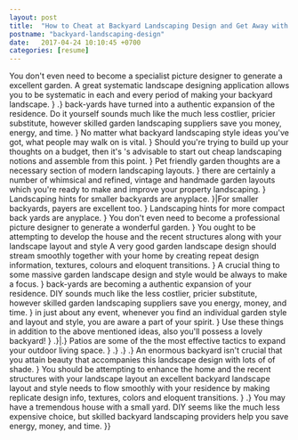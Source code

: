```yaml
---
layout: post
title:  "How to Cheat at Backyard Landscaping Design and Get Away with It"
postname: "backyard-landscaping-design"
date:   2017-04-24 10:10:45 +0700
categories: [resume]
---
```

You don't even need to become a specialist picture designer to generate a excellent garden. A great systematic landscape designing application allows you to be systematic in each and every period of making your backyard landscape. } .} back-yards have turned into a authentic expansion of the residence. Do it yourself sounds much like the much less costlier, pricier substitute, however skilled garden landscaping suppliers save you money, energy, and time. } No matter what backyard landscaping style ideas you've got, what people may walk on is vital. } Should you're trying to build up your thoughts on a budget, then it's 's advisable to start out cheap landscaping notions and assemble from this point. } Pet friendly garden thoughts are a necessary section of modern landscaping layouts. } there are certainly a number of whimsical and refined, vintage and handmade garden layouts which you're ready to make and improve your property landscaping. } Landscaping hints for smaller backyards are anyplace. }|For smaller backyards, payers are excellent too. } Landscaping hints for more compact back yards are anyplace. } You don't even need to become a professional picture designer to generate a wonderful garden. } You ought to be attempting to develop the house and the recent structures along with your landscape layout and style A very good garden landscape design should stream smoothly together with your home by creating repeat design information, textures, colours and eloquent transitions. } A crucial thing to some massive garden landscape design and style would be always to make a focus. } back-yards are becoming a authentic expansion of your residence. DIY sounds much like the less costlier, pricier substitute, however skilled garden landscaping suppliers save you energy, money, and time. } in just about any event, whenever you find an individual garden style and layout and style, you are aware a part of your spirit. } Use these things in addition to the above mentioned ideas, also you'll possess a lovely backyard! } .}|.} Patios are some of the the most effective tactics to expand your outdoor living space. } .} .} .} An enormous backyard isn't crucial that you attain beauty that accompanies this landscape design with lots of of shade. } You should be attempting to enhance the home and the recent structures with your landscape layout an excellent backyard landscape layout and style needs to flow smoothly with your residence by making replicate design info, textures, colors and eloquent transitions. } .} You may have a tremendous house with a small yard. DIY seems like the much less expensive choice, but skilled backyard landscaping providers help you save energy, money, and time. }}
